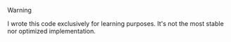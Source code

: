 > [!WARNING]
> I wrote this code exclusively for learning purposes. It's not the most stable nor optimized implementation.
